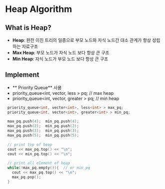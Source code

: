 # Heap Algorithm

## What is Heap?

 - **Heap**: 완전 이진 트리의 일종으로 부모 노드와 자식 노드간 대소 관계가 항상 성립하는 자료구조
 - **Max Heap**: 부모 노드가 자식 노드 보다 항상 큰 구조
 - **Min Heap**: 자식 노드가 부모 노드 보다 항상 큰 구조
 
 
## Implement

 - ** Priority Queue** 사용
 - priority_queue<int, vector<int>, less<int> > pq; // max heap
 - priority_queue<int, vector<int>, greater<int> > pq; // min heap
 
 ``` c++
  priority_queue<int, vector<int>, less<int> > max_pq;
  priority_queue<int, vector<int>, greater<int> > min_pq;
  
  max_pq.push(4);  min_pq.push(4);
  max_pq.push(2);  min_pq.push(2);
  max_pq.push(3);  min_pq.push(3);
  max_pq.push(5);  min_pq.push(5);
  
  // print top of heap
  cout << max_pq.top() << "\n";
  cout << min_pq.top() << "\n";
  
  // print all element of heap
  while(!max_pq.empty()){  // or min_pq
    cout << max_pq.top() << "\n";
    max_pq.pop();
  }
```
